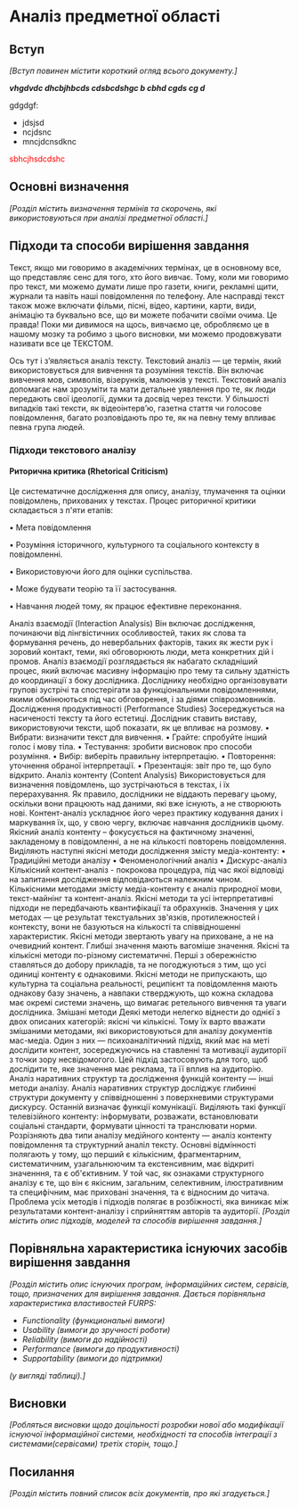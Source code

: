 # Аналіз предметної області

## Вступ

*[Вступ повинен містити короткий огляд всього документу.]*
 
 ***vhgdvdc dhcbjhbcds cdsbcdshgc b cbhd cgds cg d***

 gdgdgf:
 - jdsjsd
 - ncjdsnc
 - mncjdcnsdknc

<span style="color:red"> sbhcjhsdcdshc </span>

## Основні визначення

*[Розділ містить визначення термінів та скорочень, які використовуються при аналізі предметної області.]*

## Підходи та способи вирішення завдання

Текст, якщо ми говоримо в академічних термінах, це в основному все, що представляє сенс для того, хто його вивчає. Тому, коли ми говоримо про текст, ми можемо думати лише про газети, книги, рекламні щити, журнали та навіть наші повідомлення по телефону. Але насправді текст також може включати фільми, пісні, відео, картини, карти, види, анімацію та буквально все, що ви можете побачити своїми очима. Це правда! Поки ми дивимося на щось, вивчаємо це, обробляємо це в нашому мозку та робимо з цього висновки, ми можемо продовжувати називати все це ТЕКСТОМ.

Ось тут і з’являється аналіз тексту. Текстовий аналіз — це термін, який використовується для вивчення та розуміння текстів. Він включає вивчення мов, символів, візерунків, малюнків у тексті.
Текстовий аналіз допомагає нам зрозуміти та мати детальне уявлення про те, як люди передають свої ідеології, думки та досвід через тексти. У більшості випадків такі тексти, як відеоінтерв’ю, газетна стаття чи голосове повідомлення, багато розповідають про те, як на певну тему впливає певна група людей.

### Підходи текстового аналізу

#### Риторична критика (Rhetorical Criticism)

Це систематичне дослідження для опису, аналізу, тлумачення та оцінки повідомлень, прихованих у текстах. Процес риторичної критики складається з п'яти етапів:

•	Мета повідомлення

•	Розуміння історичного, культурного та соціального контексту в повідомленні.

•	Використовуючи його для оцінки суспільства.

•	Може будувати теорію та її застосування.

•	Навчання людей тому, як працює ефективне переконання.

Аналіз взаємодії (Interaction Analysis)
Він включає дослідження, починаючи від лінгвістичних особливостей, таких як слова та формування речень, до невербальних факторів, таких як жести рук і зоровий контакт, теми, які обговорюють люди, мета конкретних дій і промов. Аналіз взаємодії розглядається як набагато складніший процес, який включає масивну інформацію про тему та сильну здатність до координації з боку дослідника. Досліднику необхідно організовувати групові зустрічі та спостерігати за функціональними повідомленнями, якими обмінюються під час обговорення, і за діями співрозмовників.
Дослідження продуктивності (Performance Studies)
Зосереджується на насиченості тексту та його естетиці. Дослідник ставить виставу, використовуючи тексти, щоб показати, як це впливає на розмову.
•	Вибрати: визначити текст для вивчення.
•	Грайте: спробуйте інший голос і мову тіла.
•	Тестування: зробити висновок про способи розуміння.
•	Вибір: виберіть правильну інтерпретацію.
•	Повторення: уточнення обраної інтерпретації.
•	Презентація: звіт про те, що було відкрито.
Аналіз контенту (Content Analysis)
Використовується для визначення повідомлень, що зустрічаються в текстах, і їх перерахування. Як правило, дослідники не віддають перевагу цьому, оскільки вони працюють над даними, які вже існують, а не створюють нові. Контент-аналіз ускладнює його через практику кодування даних і маркування їх, що, у свою чергу, включає навчання дослідників цьому.
Якісний аналіз контенту – фокусується на фактичному значенні, закладеному в повідомленні, а не на кількості повторень повідомлення.
Виділяють наступні якісні методи дослідження змісту медіа-контенту:
•	Традиційні методи аналізу
•	Феноменологічний аналіз
•	Дискурс-аналіз
Кількісний контент-аналіз - покрокова процедура, під час якої відповіді на запитання дослідження відповідаються належним чином.
Кількісними методами змісту медіа-контенту є аналіз природної мови, текст-майнінг та контент-аналіз.
Якісні методи та усі інтерпретативні підходи не передбачають квантифікації та обрахунків. Значення у цих методах — це результат текстуальних зв'язків, протилежностей і контексту, вони не базуються на кількості та співвідношенні характеристик. Якісні методи звертають увагу на приховане, а не на очевидний контент. Глибші значення мають вагоміше значення. Якісні та кількісні методи по-різному систематичні. Перші з обережністю ставляться до добору прикладів, та не погоджуються з тим, що усі одиниці контенту є однаковими. Якісні методи не припускають, що культурна та соціальна реальності, реципієнт та повідомлення мають однакову базу значень, а навпаки стверджують, що кожна складова має окремі системи значень, що вимагає ретельного вивчення та уваги дослідника.
Змішані методи
Деякі методи нелегко віднести до однієї з двох описаних категорій: якісні чи кількісні. Тому їх варто вважати змішаними методами, які використовуються для аналізу документів мас-медіа. 
Один з них — психоаналітичний підхід, який має на меті дослідити контент, зосереджуючись на ставленні та мотивації аудиторії з точки зору несвідомогого. Цей підхід застосовують для того, щоб дослідити те, яке значення має реклама, та її вплив на аудиторію. 
Аналіз наративних структур та дослідження функцій контенту — інші методи аналізу. Аналіз наративних структур досліджує глибинні структури документу у співвідношенні з поверхневими структурами дискурсу. Останній визначає функції комунікації. Виділяють такі функції телевізійного контенту: інформувати, розважати, встановлювати соціальні стандарти, формувати цінності та транслювати норми. 
Розрізняють два типи аналізу медійного контенту — аналіз контенту повідомлення та структурний аналіл тексту. Основні відмінності полягають у тому, що перший є кількісним, фрагментарним, систематичним, узагальнюючим та екстенсивним, має відкриті значенння, та є об'єктивним. У той час, як ознаками структурного аналізу є те, що він є якісним, загальним, селективним, ілюстративним та специфічним, має приховані значення, та є відносним до читача. 
Проблема усіх методів і підходів полягає в розбіжності, яка виникає між результатами контент-аналізу і сприйняттям авторів та аудиторії.
*[Розділ містить опис підходів, моделей та способів вирішення завдання.]*

## Порівняльна характеристика існуючих засобів вирішення завдання

*[Розділ містить опис існуючих програм, інформаційних систем, сервісів, тощо, призначених для вирішення 
завдання. Дається порівняльна характеристика властивостей FURPS:*
- *Functionality (функциональні вимоги)*
- *Usability (вимоги до зручності роботи)*
- *Reliability (вимоги до надійності)*
- *Performance (вимоги до продуктивності)*
- *Supportability (вимоги до підтримки)*

 *(у вигляді таблиці).]*

## Висновки

*[Робляться висновки щодо доцільності розробки нової або модифікації існуючої інформаційної системи, необхідності та способів інтеграції з системами(сервісами) третіх сторін, тощо.]*

## Посилання

*[Розділ містить повний список всіх документів, про які згадується.]*
